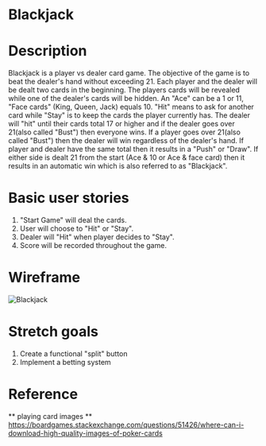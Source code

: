 # Blackjack

# Description
Blackjack is a player vs dealer card game.  The objective of the game is to beat the dealer's hand without exceeding 21.  Each player and the dealer will be dealt two cards in the beginning.  The players cards will be revealed while one of the dealer's cards will be hidden.  An "Ace" can be a 1 or 11, "Face cards" (King, Queen, Jack) equals 10.  "Hit" means to ask for another card while "Stay" is to keep the cards the player currently has.  The dealer will "hit" until their cards total 17 or higher and if the dealer goes over 21(also called "Bust") then everyone wins.  If a player goes over 21(also called "Bust") then the dealer will win regardless of the dealer's hand.  If player and dealer have the same total then it results in a "Push" or "Draw".  If either side is dealt 21 from the start (Ace & 10 or Ace & face card) then it results in an automatic win which is also referred to as "Blackjack".

# Basic user stories
1) "Start Game" will deal the cards.
2) User will choose to "Hit" or "Stay".
3) Dealer will "Hit" when player decides to "Stay".
4) Score will be recorded throughout the game.

# Wireframe
![Blackjack](https://user-images.githubusercontent.com/101623317/162050424-932acd0f-df61-4928-804e-a2de384de318.png)

# Stretch goals

1) Create a functional "split" button
2) Implement a betting system

# Reference
** playing card images **
https://boardgames.stackexchange.com/questions/51426/where-can-i-download-high-quality-images-of-poker-cards 